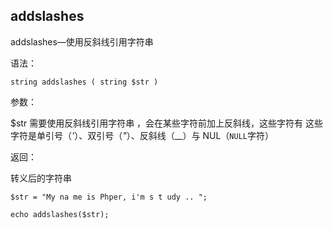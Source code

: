 ## addslashes

addslashes—使用反斜线引用字符串

语法：

```
string addslashes ( string $str )
```

参数：

$str 需要使用反斜线引用字符串 ，会在某些字符前加上反斜线，这些字符有 这些字符是单引号（_'_）、双引号（_"_）、反斜线（_\_）与 NUL（`NULL`字符）

返回：

转义后的字符串

```
$str = "My na me is Phper, i'm s t udy .. ";

echo addslashes($str);
```



